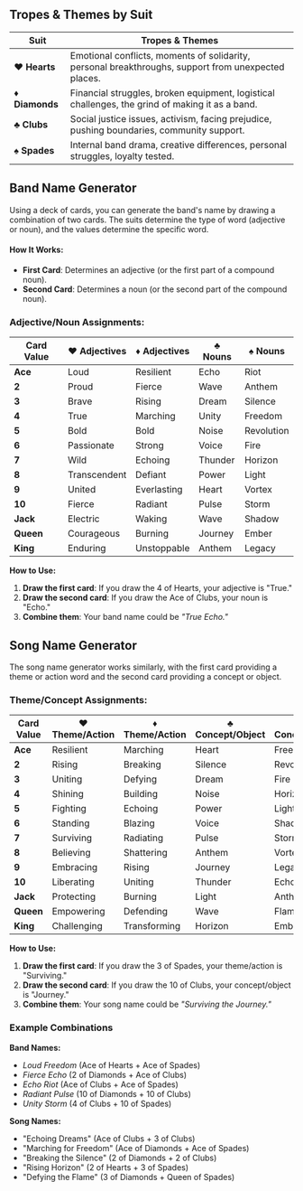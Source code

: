 ## **Tropes & Themes by Suit**

| Suit           | Tropes & Themes                                                                                     |
| -------------- | --------------------------------------------------------------------------------------------------- |
| **♥️ Hearts**   | Emotional conflicts, moments of solidarity, personal breakthroughs, support from unexpected places. |
| **♦️ Diamonds** | Financial struggles, broken equipment, logistical challenges, the grind of making it as a band.     |
| **♣️ Clubs**    | Social justice issues, activism, facing prejudice, pushing boundaries, community support.           |
| **♠️ Spades**   | Internal band drama, creative differences, personal struggles, loyalty tested.                      |


## **Band Name Generator**

Using a deck of cards, you can generate the band's name by drawing a combination of two cards. The suits determine the type of word (adjective or noun), and the values determine the specific word.

#### **How It Works:**

- **First Card**: Determines an adjective (or the first part of a compound noun).
- **Second Card**: Determines a noun (or the second part of the compound noun).

### **Adjective/Noun Assignments:**

|**Card Value**|**♥️ Adjectives**|**♦️ Adjectives**|**♣️ Nouns**|**♠️ Nouns**|
|---|---|---|---|---|
|**Ace**|Loud|Resilient|Echo|Riot|
|**2**|Proud|Fierce|Wave|Anthem|
|**3**|Brave|Rising|Dream|Silence|
|**4**|True|Marching|Unity|Freedom|
|**5**|Bold|Bold|Noise|Revolution|
|**6**|Passionate|Strong|Voice|Fire|
|**7**|Wild|Echoing|Thunder|Horizon|
|**8**|Transcendent|Defiant|Power|Light|
|**9**|United|Everlasting|Heart|Vortex|
|**10**|Fierce|Radiant|Pulse|Storm|
|**Jack**|Electric|Waking|Wave|Shadow|
|**Queen**|Courageous|Burning|Journey|Ember|
|**King**|Enduring|Unstoppable|Anthem|Legacy|

**How to Use:**

1. **Draw the first card**: If you draw the 4 of Hearts, your adjective is "True."
2. **Draw the second card**: If you draw the Ace of Clubs, your noun is "Echo."
3. **Combine them**: Your band name could be _"True Echo."_

## **Song Name Generator**

The song name generator works similarly, with the first card providing a theme or action word and the second card providing a concept or object.

### **Theme/Concept Assignments:**

|**Card Value**|**♥️ Theme/Action**|**♦️ Theme/Action**|**♣️ Concept/Object**|**♠️ Concept/Object**|
|---|---|---|---|---|
|**Ace**|Resilient|Marching|Heart|Freedom|
|**2**|Rising|Breaking|Silence|Revolution|
|**3**|Uniting|Defying|Dream|Fire|
|**4**|Shining|Building|Noise|Horizon|
|**5**|Fighting|Echoing|Power|Light|
|**6**|Standing|Blazing|Voice|Shadow|
|**7**|Surviving|Radiating|Pulse|Storm|
|**8**|Believing|Shattering|Anthem|Vortex|
|**9**|Embracing|Rising|Journey|Legacy|
|**10**|Liberating|Uniting|Thunder|Echo|
|**Jack**|Protecting|Burning|Light|Anthem|
|**Queen**|Empowering|Defending|Wave|Flame|
|**King**|Challenging|Transforming|Horizon|Ember|

**How to Use:**

1. **Draw the first card**: If you draw the 3 of Spades, your theme/action is "Surviving."
2. **Draw the second card**: If you draw the 10 of Clubs, your concept/object is "Journey."
3. **Combine them**: Your song name could be _"Surviving the Journey."_

### **Example Combinations**

**Band Names:**

- _Loud Freedom_ (Ace of Hearts + Ace of Spades)
- _Fierce Echo_ (2 of Diamonds + Ace of Clubs)
- _Echo Riot_ (Ace of Clubs + Ace of Spades)
- _Radiant Pulse_ (10 of Diamonds + 10 of Clubs)
- _Unity Storm_ (4 of Clubs + 10 of Spades)

**Song Names:**

- "Echoing Dreams" (Ace of Clubs + 3 of Clubs)
- "Marching for Freedom" (Ace of Diamonds + Ace of Spades)
- "Breaking the Silence" (2 of Diamonds + 2 of Clubs)
- "Rising Horizon" (2 of Hearts + 3 of Spades)
- "Defying the Flame" (3 of Diamonds + Queen of Spades)
